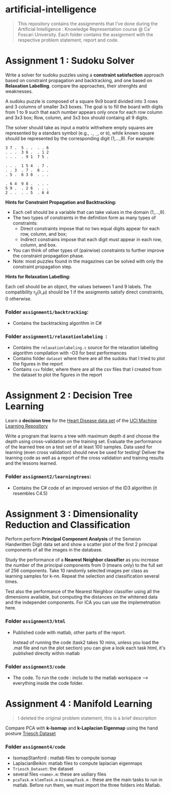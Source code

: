 # artificial-intelligence 

> This repository contains the assignments that I've done during the Artificial Intelligence : Knowledge Representation course @ Ca' Foscari University. Each folder contains the assignment with the respective problem statement, report and code.


# Assignment 1 : Sudoku Solver

Write a solver for sudoku puzzles using a **constraint satisfaction** approach based on constraint propagation and backtracking, and one based on **Relaxation Labelling**. compare the approaches, their strenghts and weaknesses.

A sudoku puzzle is composed of a square 9x9 board divided into 3 rows and 3 columns of smaller 3x3 boxes.
The goal is to fill the board with digits from 1 to 9 such that each number appears only once for each row column and 3x3 box;
Row, column, and 3x3 box should containg all 9 digits.

The solver should take as input a matrix withwhere empty squares are represented by a standars symbol (e.g., `.`, `_`, or `0`), while known square should be represented by the corresponding digit (1,...,9). For example:

```
3 7 .  5 . .  . . 6
. . .  3 6 .  . 1 2
. . .  . 9 1  7 5 .

. . .  1 5 4  . 7 .
. . 3  . 7 .  6 . .
. 5 .  6 3 8  . . .

. 6 4  9 8 .  . . .
5 9 .  . 2 6  . . .
2 . .  . . 5  . 6 4

```

**Hints for Constraint Propagation and Backtracking:**

- Each cell should be a variable that can take values in the domain (1,...,9).
- The two types of constraints in the definition form as many types of constraints:
    - Direct constraints impose that no two equal digits appear for each row, column, and box;
    - Indirect constrains impose that each digit must appear in each  row, column, and box.
- You can think of other types of (pairwise) constraints to further improve the constraint propagation phase.
- Note: most puzzles found in the magazines can be solved with only the constraint propagation step.

**Hints for Relaxation Labelling:**

Each cell should be an object, the values between 1 and 9 labels.
The compatibility r<sub>ij</sub>(&lambda;,&mu;) should be 1 if the assigments satisfy direct constraints, 0 otherwise.

### Folder  `assignment1/backtracking`:
  - Contains the backtracking algorithm in C#

### Folder  `assignment1/relaxationlabeling `:
  - Contains the  `relaxationlabeling.c` source for the relaxation labelling algorithm compilation with -O3 for best performances
  - Contains folder  `dataset` where there are all the sudoku that I tried to plot the figures in the report
  - Contains  `csv` folder, where there are all the csv files that I created from the dataset to plot the figures in the report


# Assignment 2 : Decision Tree Learning

Learn a **decision tree** for the [Heart Disease data set](http://archive.ics.uci.edu/ml/datasets/Heart+Disease) of the [UCI Machine Learning Repository](http://archive.ics.uci.edu/ml/)

Write a program that learns a tree with maximum depth d and choose the depth using cross-validation on the training set.
Evaluate the performance of the learned tree on a test set of at least 100 samples.
Data used for learning (even cross validation) should neve be used for testing!
Deliver the learning code as well as a report of the cross validation and training results and the lessons learned.

### Folder  `assignment2/learningtrees`:
  - Contains the C# code of an improved version of the ID3 algorithm (it resembles C4.5) 


# Assignment 3 : Dimensionality Reduction and Classification

Perform perform **Principal Component Analysis** of the Semeion Handwritten Digit data set and show a scatter plot of the first 2 principal components of all the images in the database.

Study the performance of a **Nearest Neighbor classifier** as you increase the number of the principal components from 0 (means only) to the full set of 256 components. Take 10 randomly selected images per class as learning samples for k-nn. Repeat the selection and classification several times.

Test also the performance of the Nearest Neighbor classifier using all the dimensions available, but computing the distances on the whitened data and the independet components. For ICA you can use the implemetnation here.


### Folder `assignment3/html`
- Published code with matlab, other parts of the report.

	Instead of running the code (task2 takes 10 mins, unless you load the .mat file and run the plot section) 
	you can give a look each task html, it's published directly within matlab

### Folder `assignment3/code`
- The code. 
	To run the code : include to the matlab workspace --> everything inside the code folder.


# Assignment 4 : Manifold Learning 

> I deleted the original problem statement, this is a brief description

Compare PCA with **k-Isomap** and **k-Laplacian Eigenmap** using the hand posture [Triesch Dataset](http://www.idiap.ch/resource/gestures/)


### Folder `assignment4/code`
- IsomapStanford : matlab files to compute isomap
- LaplacianBeikin: matlab files to compute laplacian eigenmaps
- `Triesch_Dataset`: the dataset 
- several files `<name>.m`: these are usiliary files 
- `pcaTask.m` `klemTask.m` `kisomapTask.m` : these are the main tasks to run in matlab. Before run them, we must import the three folders into Matlab. 

